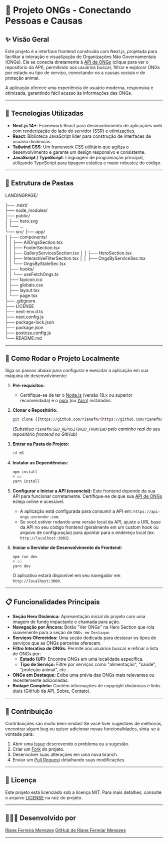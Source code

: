 # 🤝 Projeto ONGs - Conectando Pessoas e Causas

## ✨ Visão Geral

Este projeto é a interface frontend construída com Next.js, projetada para facilitar a interação e visualização de Organizações Não Governamentais (ONGs). Ele se conecta diretamente à [API de ONGs](https://github.com/rianefm/Api_ONGS) (clique para ver o repositório da API), permitindo aos usuários buscar, filtrar e explorar ONGs por estado ou tipo de serviço, conectando-os a causas sociais e de proteção animal.

A aplicação oferece uma experiência de usuário moderna, responsiva e otimizada, garantindo fácil acesso às informações das ONGs.

---

## 🚀 Tecnologias Utilizadas

* **Next.js 14+**: Framework React para desenvolvimento de aplicações web com renderização do lado do servidor (SSR) e otimizações.
* **React**: Biblioteca JavaScript líder para construção de interfaces de usuário dinâmicas.
* **Tailwind CSS**: Um framework CSS utilitário que agiliza o desenvolvimento e garante um design responsivo e consistente.
* **JavaScript / TypeScript**: Linguagem de programação principal, utilizando TypeScript para tipagem estática e maior robustez do código.

---

## 📁 Estrutura de Pastas

LANDINGPAGE/

├── .next/                
├── node_modules/         
├── public/              
│   ├── hero.svg         
│   └── ...              
└── src/
├── app/             
│   ├── components/  
│   │   ├── AllOngsSection.tsx        
│   │   ├── FooterSection.tsx        
│   │   ├── GalleryServicesSection.tsx
│   │   ├── HeroSection.tsx           
│   │   ├── InteractiveFilterSection.tsx
│   │   ├── OngsByServiceSec.tsx     
│   │   └── OngsByStateSec.tsx       
│   ├── hooks/        
│   │   └── useFetchOngs.ts           
│   ├── favicon.ico  
│   ├── globals.css   
│   ├── layout.tsx    
│   └── page.tsx      
├── .gitignore            
├── LICENSE              
├── next-env.d.ts         
├── next.config.js        
├── package-lock.json     
├── package.json          
├── postcss.config.js     
└── README.md 

---

## 🔧 Como Rodar o Projeto Localmente

Siga os passos abaixo para configurar e executar a aplicação em sua máquina de desenvolvimento:

1.  **Pré-requisitos:**
    * Certifique-se de ter o [Node.js](https://nodejs.org/) (versão 18.x ou superior recomendada) e o [npm](https://www.npmjs.com/) (ou [Yarn](https://yarnpkg.com/)) instalados.

2.  **Clonar o Repositório:**
    ```bash
    git clone [[https://github.com/rianefm/(https://github.com/rianefm/m5.git))
    ```
    *(Substitua `rianefm/SEU_REPOSITORIO_FRONTEND` pelo caminho real do seu repositório frontend no GitHub)*

3.  **Entrar na Pasta do Projeto:**
    ```bash
    cd m5
    ```

4.  **Instalar as Dependências:**
    ```bash
    npm install
    # ou
    yarn install
    ```

5.  **Configurar e Iniciar a API (essencial):**
    Este frontend depende da sua API para funcionar corretamente. Certifique-se de que sua [API de ONGs](https://github.com/rianefm/Api_ONGS) esteja online e acessível.
    * A aplicação está configurada para consumir a API em: `https://api-ongs.onrender.com`.
    * Se você estiver rodando uma versão local da API, ajuste a URL base da API no seu código frontend (geralmente em um custom hook ou arquivo de configuração) para apontar para o endereço local (ex: `http://localhost:3001`).

6.  **Iniciar o Servidor de Desenvolvimento do Frontend:**
    ```bash
    npm run dev
    # ou
    yarn dev
    ```

    O aplicativo estará disponível em seu navegador em `http://localhost:3000`.

---

## 📋 Funcionalidades Principais

* **Seção Hero Dinâmica:** Apresentação inicial do projeto com uma imagem de fundo impactante e chamada para ação.
* **Navegação por Âncora:** Botão "Ver ONGs" na Hero Section que rola suavemente para a seção de `ONGs em Destaque`.
* **Serviços Oferecidos:** Uma seção dedicada para destacar os tipos de serviços que as ONGs parceiras oferecem.
* **Filtro Interativo de ONGs:** Permite aos usuários buscar e refinar a lista de ONGs por:
    * **Estado (UF):** Encontre ONGs em uma localidade específica.
    * **Tipo de Serviço:** Filtre por serviços como "alimentação", "saúde", "proteção animal", etc.
* **ONGs em Destaque:** Exibe uma prévia das ONGs mais relevantes ou recentemente adicionadas.
* **Rodapé Completo:** Contém informações de copyright dinâmicas e links úteis (GitHub da API, Sobre, Contato).

---

## 🤝 Contribuição

Contribuições são muito bem-vindas! Se você tiver sugestões de melhorias, encontrar algum bug ou quiser adicionar novas funcionalidades, sinta-se à vontade para:

1.  Abrir uma [Issue](https://github.com/rianefm/SEU_REPOSITORIO_FRONTEND/issues) descrevendo o problema ou a sugestão.
2.  Criar um [Fork](https://github.com/rianefm/SEU_REPOSITORIO_FRONTEND/fork) do projeto.
3.  Desenvolver suas alterações em uma nova branch.
4.  Enviar um [Pull Request](https://github.com/rianefm/SEU_REPOSITORIO_FRONTEND/pulls) detalhando suas modificações.

---

## 📄 Licença

Este projeto está licenciado sob a licença MIT. Para mais detalhes, consulte o arquivo [LICENSE](LICENSE) na raiz do projeto.

---

## 👩🏽‍🦱 Desenvolvido por

[Riane Ferreira Menezes]([linkedin.com/in/rianeferreira](https://www.linkedin.com/in/rianeferreira/)) 
[GitHub de Riane Ferreiar Menezes](https://github.com/rianefm)

---           
